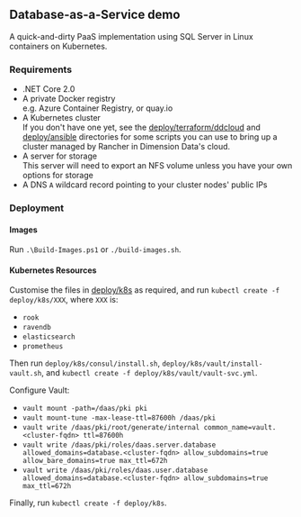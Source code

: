 ## Database-as-a-Service demo

A quick-and-dirty PaaS implementation using SQL Server in Linux containers on Kubernetes.

### Requirements

* .NET Core 2.0
* A private Docker registry  
  e.g. Azure Container Registry, or quay.io
* A Kubernetes cluster  
  If you don't have one yet, see the [deploy/terraform/ddcloud](deploy/terraform/ddcloud) and [deploy/ansible](deploy/ansible) directories for some scripts you can use to bring up a cluster managed by Rancher in Dimension Data's cloud.
* A server for storage  
  This server will need to export an NFS volume unless you have your own options for storage
* A DNS `A` wildcard record pointing to your cluster nodes' public IPs

### Deployment

#### Images

Run `.\Build-Images.ps1` or `./build-images.sh`.

#### Kubernetes Resources

Customise the files in [deploy/k8s](deploy/k8s) as required, and run `kubectl create -f deploy/k8s/XXX`, where `XXX` is:

* `rook`
* `ravendb`
* `elasticsearch`
* `prometheus`

Then run `deploy/k8s/consul/install.sh`, `deploy/k8s/vault/install-vault.sh`, and `kubectl create -f deploy/k8s/vault/vault-svc.yml`.

Configure Vault:

* `vault mount -path=/daas/pki pki`
* `vault mount-tune -max-lease-ttl=87600h /daas/pki`
* `vault write /daas/pki/root/generate/internal common_name=vault.<cluster-fqdn> ttl=87600h`
* `vault write /daas/pki/roles/daas.server.database allowed_domains=database.<cluster-fqdn> allow_subdomains=true allow_bare_domains=true max_ttl=672h`
* `vault write /daas/pki/roles/daas.user.database allowed_domains=database.<cluster-fqdn> allow_subdomains=true max_ttl=672h`

Finally, run `kubectl create -f deploy/k8s`.
